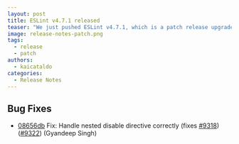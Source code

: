```yaml
---
layout: post
title: ESLint v4.7.1 released
teaser: "We just pushed ESLint v4.7.1, which is a patch release upgrade of ESLint. This release fixes several bugs found in the previous release."
image: release-notes-patch.png
tags:
  - release
  - patch
authors:
  - kaicataldo
categories:
  - Release Notes
---
```


## Bug Fixes

* [08656db](https://github.com/eslint/eslint/commit/08656db) Fix: Handle nested disable directive correctly (fixes [#9318](https://github.com/eslint/eslint/issues/9318)) ([#9322](https://github.com/eslint/eslint/issues/9322)) (Gyandeep Singh)
